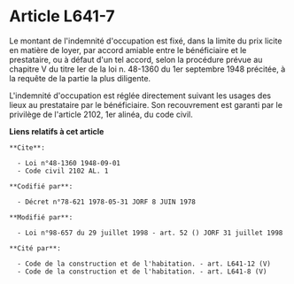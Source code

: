 # Article L641-7

Le montant de l'indemnité d'occupation est fixé, dans la limite du prix licite en matière de loyer, par accord amiable entre
le bénéficiaire et le prestataire, ou à défaut d'un tel accord, selon la procédure prévue au chapitre V du titre Ier de la
loi n. 48-1360 du 1er septembre 1948 précitée, à la requête de la partie la plus diligente.

L'indemnité d'occupation est réglée directement suivant les usages des lieux au prestataire par le bénéficiaire. Son
recouvrement est garanti par le privilège de l'article 2102, 1er alinéa, du code civil.

**Liens relatifs à cet article**

	**Cite**:

	  - Loi n°48-1360 1948-09-01
	  - Code civil 2102 AL. 1

	**Codifié par**:

	  - Décret n°78-621 1978-05-31 JORF 8 JUIN 1978

	**Modifié par**:

	  - Loi n°98-657 du 29 juillet 1998 - art. 52 () JORF 31 juillet 1998

	**Cité par**:

	  - Code de la construction et de l'habitation. - art. L641-12 (V)
	  - Code de la construction et de l'habitation. - art. L641-8 (V)

